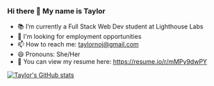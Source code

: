 ### Hi there 👋 My name is Taylor

- 📚 I’m currently a Full Stack Web Dev student at Lighthouse Labs
- 🔭 I'm looking for employment opportunities
- 📫 How to reach me: taylornoj@gmail.com
- 😄 Pronouns: She/Her
- 📄 You can view my resume here: https://resume.io/r/mMPy9dwPY

[![Taylor's GitHub stats](https://github-readme-stats.vercel.app/api?username=taylornoj&theme=&bg_color=DEG,#D16BA5,#86A8E7,#5FFBF1)](https://github.com/taylornoj/github-readme-stats)

